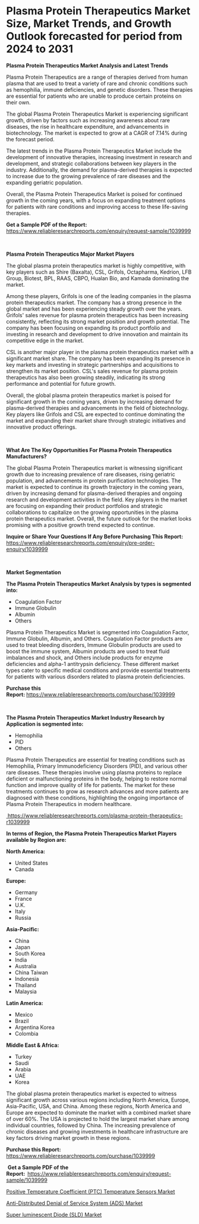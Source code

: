 <p><h1>Plasma Protein Therapeutics Market Size, Market Trends, and Growth Outlook forecasted for period from 2024 to 2031</h1></p><p><strong>Plasma Protein Therapeutics Market Analysis and Latest Trends</strong></p>
<p><p>Plasma Protein Therapeutics are a range of therapies derived from human plasma that are used to treat a variety of rare and chronic conditions such as hemophilia, immune deficiencies, and genetic disorders. These therapies are essential for patients who are unable to produce certain proteins on their own.</p><p>The global Plasma Protein Therapeutics Market is experiencing significant growth, driven by factors such as increasing awareness about rare diseases, the rise in healthcare expenditure, and advancements in biotechnology. The market is expected to grow at a CAGR of 7.14% during the forecast period.</p><p>The latest trends in the Plasma Protein Therapeutics Market include the development of innovative therapies, increasing investment in research and development, and strategic collaborations between key players in the industry. Additionally, the demand for plasma-derived therapies is expected to increase due to the growing prevalence of rare diseases and the expanding geriatric population.</p><p>Overall, the Plasma Protein Therapeutics Market is poised for continued growth in the coming years, with a focus on expanding treatment options for patients with rare conditions and improving access to these life-saving therapies.</p></p>
<p><strong>Get a Sample PDF of the Report:&nbsp;</strong> <a href="https://www.reliableresearchreports.com/enquiry/request-sample/1039999">https://www.reliableresearchreports.com/enquiry/request-sample/1039999</a></p>
<p>&nbsp;</p>
<p><strong>Plasma Protein Therapeutics Major Market Players</strong></p>
<p><p>The global plasma protein therapeutics market is highly competitive, with key players such as Shire (Baxalta), CSL, Grifols, Octapharma, Kedrion, LFB Group, Biotest, BPL, RAAS, CBPO, Hualan Bio, and Kamada dominating the market. </p><p>Among these players, Grifols is one of the leading companies in the plasma protein therapeutics market. The company has a strong presence in the global market and has been experiencing steady growth over the years. Grifols' sales revenue for plasma protein therapeutics has been increasing consistently, reflecting its strong market position and growth potential. The company has been focusing on expanding its product portfolio and investing in research and development to drive innovation and maintain its competitive edge in the market.</p><p>CSL is another major player in the plasma protein therapeutics market with a significant market share. The company has been expanding its presence in key markets and investing in strategic partnerships and acquisitions to strengthen its market position. CSL's sales revenue for plasma protein therapeutics has also been growing steadily, indicating its strong performance and potential for future growth.</p><p>Overall, the global plasma protein therapeutics market is poised for significant growth in the coming years, driven by increasing demand for plasma-derived therapies and advancements in the field of biotechnology. Key players like Grifols and CSL are expected to continue dominating the market and expanding their market share through strategic initiatives and innovative product offerings.</p></p>
<p>&nbsp;</p>
<p><strong>What Are The Key Opportunities For Plasma Protein Therapeutics Manufacturers?</strong></p>
<p><p>The global Plasma Protein Therapeutics market is witnessing significant growth due to increasing prevalence of rare diseases, rising geriatric population, and advancements in protein purification technologies. The market is expected to continue its growth trajectory in the coming years, driven by increasing demand for plasma-derived therapies and ongoing research and development activities in the field. Key players in the market are focusing on expanding their product portfolios and strategic collaborations to capitalize on the growing opportunities in the plasma protein therapeutics market. Overall, the future outlook for the market looks promising with a positive growth trend expected to continue.</p></p>
<p><strong>Inquire or Share Your Questions If Any Before Purchasing This Report:</strong> <a href="https://www.reliableresearchreports.com/enquiry/pre-order-enquiry/1039999">https://www.reliableresearchreports.com/enquiry/pre-order-enquiry/1039999</a></p>
<p>&nbsp;</p>
<p><strong>Market Segmentation</strong></p>
<p><strong>The Plasma Protein Therapeutics Market Analysis by types is segmented into:</strong></p>
<p><ul><li>Coagulation Factor</li><li>Immune Globulin</li><li>Albumin</li><li>Others</li></ul></p>
<p><p>Plasma Protein Therapeutics Market is segmented into Coagulation Factor, Immune Globulin, Albumin, and Others. Coagulation Factor products are used to treat bleeding disorders, Immune Globulin products are used to boost the immune system, Albumin products are used to treat fluid imbalances and shock, and Others include products for enzyme deficiencies and alpha-1 antitrypsin deficiency. These different market types cater to specific medical conditions and provide essential treatments for patients with various disorders related to plasma protein deficiencies.</p></p>
<p><strong>Purchase this Report:&nbsp;</strong><a href="https://www.reliableresearchreports.com/purchase/1039999">https://www.reliableresearchreports.com/purchase/1039999</a></p>
<p>&nbsp;</p>
<p><strong>The Plasma Protein Therapeutics Market Industry Research by Application is segmented into:</strong></p>
<p><ul><li>Hemophilia</li><li>PID</li><li>Others</li></ul></p>
<p><p>Plasma Protein Therapeutics are essential for treating conditions such as Hemophilia, Primary Immunodeficiency Disorders (PID), and various other rare diseases. These therapies involve using plasma proteins to replace deficient or malfunctioning proteins in the body, helping to restore normal function and improve quality of life for patients. The market for these treatments continues to grow as research advances and more patients are diagnosed with these conditions, highlighting the ongoing importance of Plasma Protein Therapeutics in modern healthcare.</p></p>
<p><a href="https://www.reliableresearchreports.com/plasma-protein-therapeutics-r1039999">&nbsp;https://www.reliableresearchreports.com/plasma-protein-therapeutics-r1039999</a></p>
<p><strong>In terms of Region, the Plasma Protein Therapeutics Market Players available by Region are:</strong></p>
<p>
    <p> <strong> North America: </strong>
        <ul>
            <li>United States</li>
            <li>Canada</li>
        </ul>
        </p> 
    <p> <strong> Europe: </strong>
        <ul>
            <li>Germany</li>
            <li>France</li>
            <li>U.K.</li>
            <li>Italy</li>
            <li>Russia</li>
        </ul>
        </p> 
    <p> <strong> Asia-Pacific: </strong>
        <ul>
            <li>China</li>
            <li>Japan</li>
            <li>South Korea</li>
            <li>India</li>
            <li>Australia</li>
            <li>China Taiwan</li>
            <li>Indonesia</li>
            <li>Thailand</li>
            <li>Malaysia</li>
        </ul>
        </p> 
    <p> <strong> Latin America: </strong>
        <ul>
            <li>Mexico</li>
            <li>Brazil</li>
            <li>Argentina Korea</li>
            <li>Colombia</li>
        </ul>
        </p> 
    <p> <strong> Middle East & Africa: </strong>
        <ul>
            <li>Turkey</li>
            <li>Saudi</li>
            <li>Arabia</li>
            <li>UAE</li>
            <li>Korea</li>
        </ul>
    </p>
    </p>
<p><p>The global plasma protein therapeutics market is expected to witness significant growth across various regions including North America, Europe, Asia-Pacific, USA, and China. Among these regions, North America and Europe are expected to dominate the market with a combined market share of over 60%. The USA is projected to hold the largest market share among individual countries, followed by China. The increasing prevalence of chronic diseases and growing investments in healthcare infrastructure are key factors driving market growth in these regions.</p></p>
<p><strong>Purchase this Report: </strong><a href="https://www.reliableresearchreports.com/purchase/1039999">https://www.reliableresearchreports.com/purchase/1039999</a></p>
<p>&nbsp;<strong>Get a Sample PDF of the Report:&nbsp;&nbsp;</strong><a href="https://www.reliableresearchreports.com/enquiry/request-sample/1039999">https://www.reliableresearchreports.com/enquiry/request-sample/1039999</a></p>
<p><strong></strong></p>
<p><p><a href="https://www.linkedin.com/pulse/decoding-positive-temperature-coefficient-ptc-sensors-lvdae">Positive Temperature Coefficient (PTC) Temperature Sensors Market</a></p><p><a href="https://www.linkedin.com/pulse/anti-distributed-denial-service-system-ads-market-exploring-lzuzc">Anti-Distributed Denial of Service System (ADS) Market</a></p><p><a href="https://www.linkedin.com/pulse/super-luminescent-diode-sld-market-insights-cagr-trends-growth-uh9ge">Super luminescent Diode (SLD) Market</a></p></p>
